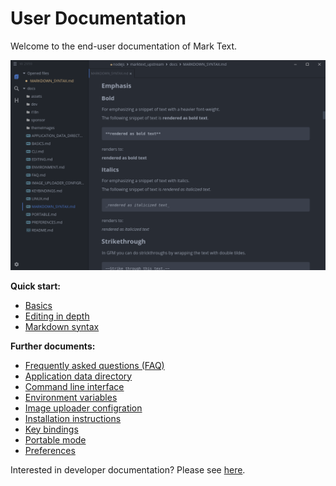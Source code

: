 # User Documentation

Welcome to the end-user documentation of Mark Text.

![](assets/marktext-interface-2.png)

**Quick start:**

- [Basics](BASICS.md)
- [Editing in depth](EDITING.md)
- [Markdown syntax](MARKDOWN_SYNTAX.md)

**Further documents:**

- [Frequently asked questions (FAQ)](FAQ.md)
- [Application data directory](APPLICATION_DATA_DIRECTORY.md)
- [Command line interface](CLI.md)
- [Environment variables](ENVIRONMENT.md)
- [Image uploader configration](IMAGE_UPLOADER_CONFIGRATION.md)
- [Installation instructions](../README.md#download-and-installation)
- [Key bindings](KEYBINDINGS.md)
- [Portable mode](PORTABLE.md)
- [Preferences](PREFERENCES.md)

Interested in developer documentation? Please see [here](dev/README.md).
